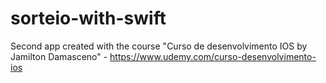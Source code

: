 # sorteio-with-swift
Second app created with the course "Curso de desenvolvimento IOS by Jamilton Damasceno" - https://www.udemy.com/curso-desenvolvimento-ios

